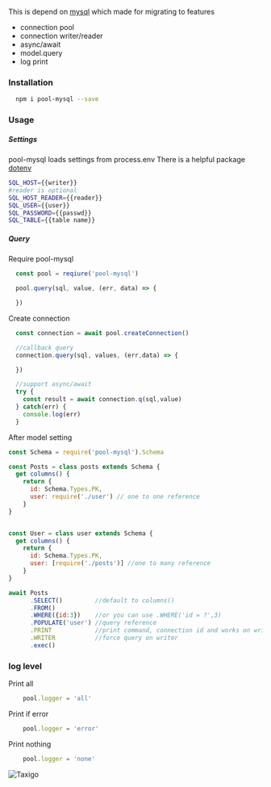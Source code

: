 This is depend on [mysql](https://github.com/mysqljs/mysql)
which made for migrating to features
* connection pool
* connection writer/reader
* async/await
* model.query
* log print

### Installation

```bash
  npm i pool-mysql --save
```

### Usage

##### Settings

pool-mysql loads settings from process.env
There is a helpful package [dotenv](https://github.com/motdotla/dotenv)

```bash
SQL_HOST={{writer}}
#reader is optional
SQL_HOST_READER={{reader}}
SQL_USER={{user}}
SQL_PASSWORD={{passwd}}
SQL_TABLE={{table name}}
```

##### Query

Require pool-mysql

```js
  const pool = reqiure('pool-mysql')

  pool.query(sql, value, (err, data) => {

  })
```

Create connection

```js
  const connection = await pool.createConnection()

  //callback query
  connection.query(sql, values, (err,data) => {

  })

  //support async/await
  try {
    const result = await connection.q(sql,value)
  } catch(err) {
    console.log(err)
  }
```

After model setting

```js
const Schema = require('pool-mysql').Schema

const Posts = class posts extends Schema {
  get columns() {
    return {
      id: Schema.Types.PK,
      user: require('./user') // one to one reference
    }
}


const User = class user extends Schema {
  get columns() {
    return {
      id: Schema.Types.PK,
      user: [require('./posts')] //one to many reference
    }
}

await Posts
      .SELECT()         //default to columns()
      .FROM()
      .WHERE({id:3})    //or you can use .WHERE('id = ?',3)
      .POPULATE('user') //query reference
      .PRINT            //print command, connection id and works on writer/reader
      .WRITER           //force query on writer
      .exec()
```

### log level

Print all
```js
	pool.logger = 'all'
```

Print if error
```js
	pool.logger = 'error'
```

Print nothing
```js
	pool.logger = 'none'
```

![Taxigo](https://raw.githubusercontent.com/vivalalova/pool-mysql/master/resource/taxigo.png)
